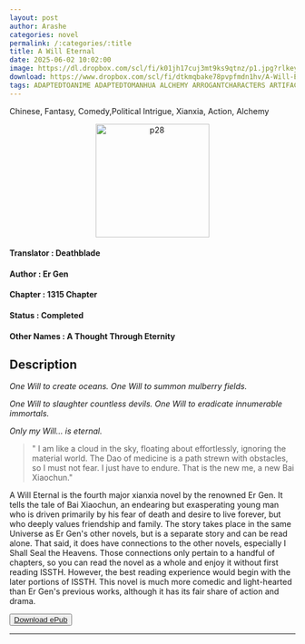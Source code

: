 ```yaml
---
layout: post
author: Arashe
categories: novel
permalink: /:categories/:title
title: A Will Eternal
date: 2025-06-02 10:02:00
image: https://dl.dropbox.com/scl/fi/k01jh17cuj3mt9ks9qtnz/p1.jpg?rlkey=ejf9qjdlb9ty3p9xvx7nzhgj4&dl=0
download: https://www.dropbox.com/scl/fi/dtkmqbake78pvpfmdn1hv/A-Will-Eternal-Er-Gen.epub?dl=1
tags: ADAPTEDTOANIME ADAPTEDTOMANHUA ALCHEMY ARROGANTCHARACTERS ARTIFACTCRAFTING ARTIFACTS BEASTCOMPANIONS BEAUTIFULFEMALELEAD BODYTEMPERING CAUTIOUSPROTAGONIST CHARMINGPROTAGONIST CLEVERPROTAGONIST COWARDLYPROTAGONIST CULTIVATION DAOCOMPANION DAOCOMPREHENSION ENEMIESBECOMEALLIES ENEMIESBECOMELOVERS FAMOUSPROTAGONIST FASTCULTIVATION FRIENDSHIP HARD-WORKINGPROTAGONIST IMMORTALS LATEROMANCE LONGSEPARATIONS LUCKYPROTAGONIST MAGICFORMATIONS MALEPROTAGONIST MISUNDERSTANDINGS MONEYGRUBBER MONSTERS NARCISSISTICPROTAGONIST PILLCONCOCTING POLITICS POLYGAMY PROTAGONISTWITHMULTIPLEBODIES REVERSER*PE SHAMELESSPROTAGONIST SWORDANDMAGIC TRICKSTER UNDERESTIMATEDPROTAGONIST WARS WEAKTOSTRONG
---
```

Chinese, Fantasy, Comedy,Political Intrigue, Xianxia, Action, Alchemy

<p align="center">
<img src="{{ page.image }}" alt="p28" width="200" />
</p>

#### Translator   : Deathblade

#### Author  : Er Gen

#### Chapter : 1315 Chapter

#### Status  : Completed

#### Other Names    : A Thought Through Eternity

## Description

*One Will to create oceans. One Will to summon mulberry fields.*

*One Will to slaughter countless devils. One Will to eradicate innumerable immortals.*

*Only my Will… is eternal.*

> " I am like a cloud in the sky, floating about effortlessly, ignoring the material world. The Dao of medicine is a path strewn with obstacles, so I must not fear. I just have to endure. That is the new me, a new Bai Xiaochun."

A Will Eternal is the fourth major xianxia novel by the renowned Er Gen. It tells the tale of Bai Xiaochun, an endearing but exasperating young man who is driven primarily by his fear of death and desire to live forever, but who deeply values friendship and family. The story takes place in the same Universe as Er Gen's other novels, but is a separate story and can be read alone. That said, it does have connections to the other novels, especially I Shall Seal the Heavens. Those connections only pertain to a handful of chapters, so you can read the novel as a whole and enjoy it without first reading ISSTH. However, the best reading experience would begin with the later portions of ISSTH. This novel is much more comedic and light-hearted than Er Gen's previous works, although it has its fair share of action and drama. 

<button>
    <a href="{{ page.download }}" download>Download ePub</a>
</button>

* * *
